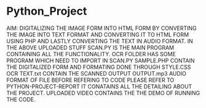 # Python_Project
AIM: DIGITALIZING THE IMAGE FORM INTO HTML FORM BY CONVERTING THE IMAGE INTO TEXT FORMAT AND CONVERTING IT TO 
HTML FORM USING PHP AND LASTLY CONVERTING THE TEXT IN AUDIO FORMAT.
IN THE ABOVE UPLOADED STUFF SCAN.PY IS THE MAIN PROGRAM CONTAINING ALL THE FUNCTIONALITY.
OCR FOLDER HAS SOME PROGRAM WHICH NEED TO IMPORT IN SCAN.PY
SAMPLE.PHP CONTAIN THE DIGITALIZED FORM AND FORMATING DONE THROUGH STYLE.CSS
OCR TEXT.txt CONTAIN THE SCANNED OUTPUT
OUTPUT.mp3 AUDIO FORMAT OF FILE
BEFORE REFERING TO CODE PLEASE REFER TO PYTHON-PROJECT-REPORT IT CONATAINS ALL THE DETAILING ABOUT THE PROJECT.
UPLOADED VIDEO CONTAINS THE THE DEMO OF RUNNING THE CODE.
